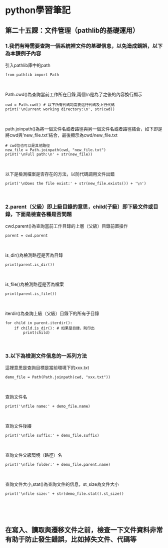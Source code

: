 # python學習筆記

## 第二十五課：文件管理（pathlib的基礎運用）

### 1.我們有時需要查詢一個系統裡文件的基礎信息，以免造成錯誤，以下為本課例子內容

引入pathlib庫中的path

```
from pathlib import Path
```

&nbsp;

Path.cwd()為查詢當前工作所在目錄,兩個\n是為了之後的內容換行顯示

```
cwd = Path.cwd() # 以下所有代碼均需要這行代碼及上行代碼
print('\nCurrent working directory:\n', str(cwd))
```

&nbsp;

path.joinpath()為將一個文件名或者路徑與另一個文件名或者路徑結合，如下即是將cwd與'new_file.txt'結合，最後顯示為cwd/new_file.txt

```
# cwd位也可以是其他路徑
new_file = Path.joinpath(cwd, "new_file.txt")
print('\nFull path:\n' + str(new_file))
```

&nbsp;

以下是檢測檔案是否存在的方法，以防代碼調用文件出錯

```
print('\nDoes the file exist:' + str(new_file.exists()) + '\n')
```

&nbsp;

### 2.parent（父級）即上級目錄的意思，child(子級）即下級文件或目錄，下面是檢查各種是否問題

cwd.parent()為查詢當前工作目錄的上層（父級）目錄前置操作

```
parent = cwd.parent
```

&nbsp;

is_dir()為檢測路徑是否為目錄

```
print(parent.is_dir())
```

&nbsp;

is_file()為檢測路徑是否為檔案

```
print(parent.is_file())
```

&nbsp;

iterdir()為查詢上級（父級）目錄下的所有子目錄

```
for child in parent.iterdir():
    if child.is_dir(): # 如果是目錄，則印出
        print(child)
```

&nbsp;

### 3.以下為檢測文件信息的一系列方法

這裡意思是查詢目標是當前環境下的xxx.txt

```
demo_file = Path(Path.joinpath(cwd, "xxx.txt"))
```

&nbsp;

查詢文件名

```
print('\nfile name:' + demo_file.name)
```

&nbsp;

查詢文件後綴

```
print('\nfile suffix:' + demo_file.suffix)
```

&nbsp;

查詢文件父級環境（路徑）名

```
print('\nfile folder:' + demo_file.parent.name)
```

&nbsp;

查詢文件大小,stat()為查詢文件的信息，st_size為文件大小

```
print('\nfile size:' + str(demo_file.stat().st_size))
```

&nbsp;


&nbsp;

## 在寫入、讀取與遷移文件之前，檢查一下文件資料非常有助于防止發生錯誤，比如掉失文件、代碼等
